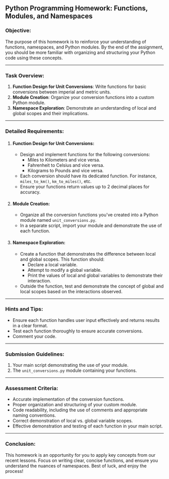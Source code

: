 ## Python Programming Homework: Functions, Modules, and Namespaces

### Objective:
The purpose of this homework is to reinforce your understanding of functions, namespaces, and Python modules. By the end of the assignment, you should be more familiar with organizing and structuring your Python code using these concepts.

---

### Task Overview:

1. **Function Design for Unit Conversions**: Write functions for basic conversions between imperial and metric units.
2. **Module Creation**: Organize your conversion functions into a custom Python module.
3. **Namespace Exploration**: Demonstrate an understanding of local and global scopes and their implications.

---

### Detailed Requirements:

1. #### Function Design for Unit Conversions:
    - Design and implement functions for the following conversions:
        - Miles to Kilometers and vice versa.
        - Fahrenheit to Celsius and vice versa.
        - Kilograms to Pounds and vice versa.
    - Each conversion should have its dedicated function. For instance, `miles_to_km()`, `km_to_miles()`, etc.
    - Ensure your functions return values up to 2 decimal places for accuracy.

2. #### Module Creation:
    - Organize all the conversion functions you've created into a Python module named `unit_conversions.py`.
    - In a separate script, import your module and demonstrate the use of each function.

3. #### Namespace Exploration:
    - Create a function that demonstrates the difference between local and global scopes. This function should:
        - Declare a local variable.
        - Attempt to modify a global variable.
        - Print the values of local and global variables to demonstrate their interaction.
    - Outside the function, test and demonstrate the concept of global and local scopes based on the interactions observed.

---

### Hints and Tips:

- Ensure each function handles user input effectively and returns results in a clear format.
- Test each function thoroughly to ensure accurate conversions.
- Comment your code.

---

###  Submission Guidelines:

1. Your main script demonstrating the use of your module.
2. The `unit_conversions.py` module containing your functions.

---

### Assessment Criteria:

- Accurate implementation of the conversion functions.
- Proper organization and structuring of your custom module.
- Code readability, including the use of comments and appropriate naming conventions.
- Correct demonstration of local vs. global variable scopes.
- Effective demonstration and testing of each function in your main script.

---

### Conclusion:
This homework is an opportunity for you to apply key concepts from our recent lessons. Focus on writing clear, concise functions, and ensure you understand the nuances of namespaces. Best of luck, and enjoy the process!